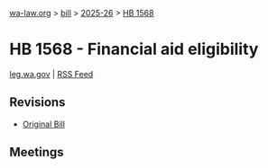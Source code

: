[wa-law.org](/) > [bill](/bill/) > [2025-26](/bill/2025-26/) > [HB 1568](/bill/2025-26/hb/1568/)

# HB 1568 - Financial aid eligibility
[leg.wa.gov](https://app.leg.wa.gov/billsummary?BillNumber=1568&Year=2025&Initiative=false) | [RSS Feed](./rss.xml)

## Revisions
* [Original Bill](1/)

## Meetings